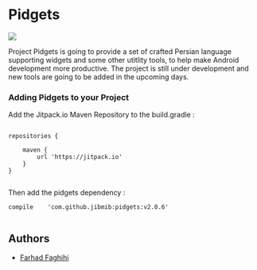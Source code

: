 # Pidgets

[![](https://jitpack.io/v/jibmib/pidgets.svg)](https://jitpack.io/#jibmib/pidgets)

Project Pidgets is going to provide a set of crafted Persian language supporting widgets and some other utitlity tools, to help make Android development more productive. The project is still under development and new tools are going to be added in the upcoming days.

### Adding Pidgets to your Project

Add the Jitpack.io Maven Repository to the build.gradle :

```

repositories {

    maven { 
        url 'https://jitpack.io'
    }
}
  
```

Then add the pidgets dependency :

```
compile    'com.github.jibmib:pidgets:v2.0.6'
  
```

## Authors

* [Farhad Faghihi](https://github.com/farhadfaghihi)
